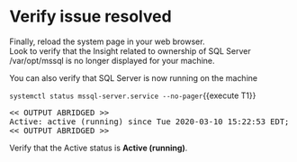 # Verify issue resolved

Finally, reload the system page in your web browser.  
Look to verify that the Insight related to ownership of SQL Server /var/opt/mssql is no longer displayed 
for your machine.

You can also verify that SQL Server is now running on the machine

`systemctl status mssql-server.service --no-pager`{{execute T1}}

<pre class="file">
<< OUTPUT ABRIDGED >>
Active: active (running) since Tue 2020-03-10 15:22:53 EDT; 1min 56s ago
<< OUTPUT ABRIDGED >>
</pre>

Verify that the Active status is __Active (running)__.


